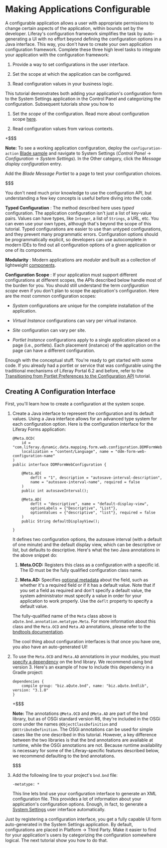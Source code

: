 # Making Applications Configurable [](id=making-applications-configurable)

A configurable application allows a user with appropriate permissions to change
certain aspects of the application, within bounds set by the developer. Liferay's
configuration framework simplifies the task by auto-generating a UI with no
effort beyond defining the configuration options in a Java interface. This way,
you don't have to create your own application configuration framework. Complete
these three high level tasks to integrate your application with the
configuration framework: 

1.  Provide a way to set configurations in the user interface.

2.  Set the scope at which the application can be configured.

3.  Read configuration values in your business logic.

This tutorial demonstrates both adding your application's configuration form to
the System Settings application in the Control Panel and categorizing the
configuration. Subsequent tutorials show you how to 

1.  Set the *scope* of the configuration. Read more about configuration scope
    [here](/discover/portal/-/knowledge_base/7-1/system-settings#configuration-scope).

2.  Read configuration values from various contexts. 

+$$$

**Note:** To see a working application configuration, deploy the
`configuration-action` 
[Blade sample](https://github.com/liferay/liferay-blade-samples/tree/master/gradle/apps/configuration-action)
and navigate to System Settings (*Control Panel* &rarr; *Configuration* &rarr;
*System Settings*). In the Other category, click the *Message display
configuration* entry.

Add the *Blade Message Portlet* to a page to test your configuration choices.

$$$

You don't need much prior knowledge to use the configuration API, but
understanding a few key concepts is useful before diving into the code.

**Typed Configuration**
: The method described here uses *typed* configuration. The application
configuration isn't just a list of key-value pairs. Values can have types, like
`Integer`, a list of `Strings`, a URL, etc. You can even use your own types,
although that's beyond the scope of this tutorial. Typed configurations are
easier to use than untyped configurations, and they prevent many programmatic
errors. Configuration options should be programmatically explicit, so developers
can use autocomplete in modern IDEs to find out all configuration options of
a given application or one of its components.

**Modularity** 
: Modern applications are *modular* and built as a collection of lightweight
[components](/develop/tutorials/-/knowledge_base/7-1/fundamentals#components).

**Configuration Scope** 
: If your application must support different configurations at different scopes,
the APIs described below handle most of the burden for you. You should still
understand the term *configuration scope* even if you don't plan to scope the
application's configuration. Here are the most common configuration scopes:

   - *System* configurations are unique for the complete installation of
     the application.

   - *Virtual Instance* configurations can vary per virtual instance.
 
   - *Site* configuration can vary per site.

   - *Portlet Instance* configurations apply to a single application placed on a
     page (i.e., portlets). Each placement (instance) of the application on the
     page can have a different configuration.

Enough with the conceptual stuff. You're ready to get started with some code. If
you already had a portlet or service that was configurable using the traditional
mechanisms of Liferay Portal 6.2 and before, refer to the
[Transitioning from Portlet Preferences to the Configuration API](/develop/tutorials/-/knowledge_base/7-0/transitioning-from-portlet-preferences-to-the-configuration-api) tutorial.

## Creating A Configuration Interface [](id=creating-a-configuration-interface)

First, you'll learn how to create a configuration at the system scope.

1.  Create a Java interface to represent the configuration and its default
    values. Using a Java interface allows for an advanced type system for each
    configuration option. Here is the configuration interface for the Liferay
    Forms application:

        @Meta.OCD(
            id = "com.liferay.dynamic.data.mapping.form.web.configuration.DDMFormWebConfiguration",
            localization = "content/Language", name = "ddm-form-web-configuration-name"
        )
        public interface DDMFormWebConfiguration {

            @Meta.AD(
                deflt = "1", description = "autosave-interval-description",
                name = "autosave-interval-name", required = false
            )
            public int autosaveInterval();

            @Meta.AD(
                deflt = "descriptive", name = "default-display-view",
                optionLabels = {"Descriptive", "List"},
                optionValues = {"descriptive", "list"}, required = false
            )
            public String defaultDisplayView();

        }

    It defines two configuration options, the autosave interval (with a default
    of one minute) and the default display view, which can be descriptive or
    list, but defaults to descriptive. Here's what the two Java annotations in
    the above snippet do:

    1.  **Meta.OCD:** Registers this class as a configuration with a specific id. The
        ID must be the fully qualified configuration class name.

    2.  **Meta.AD:** Specifies 
        [optional metadata](http://bnd.bndtools.org/chapters/210-metatype.html) 
        about the field, such as whether it's a required field or if it has a default value.
        Note that if you set a field as required and don't specify a default value,
        the system administrator must specify a value in order for your application
        to work properly. Use the `deflt` property to specify a default value.

    The fully-qualified name of the `Meta` class above is
    `aQute.bnd.annotation.metatype.Meta`. For more information about this class and
    the `Meta.OCD` and `Meta.AD` annotations, please refer to the [bndtools
    documentation](http://bnd.bndtools.org/chapters/210-metatype.html).

    The cool thing about configuration interfaces is that once you have one, you
    also have an auto-generated UI! 

2.  To use the `Meta.OCD` and `Meta.AD` annotations in your modules, you must
    [specify a dependency](/develop/tutorials/-/knowledge_base/7-0/configuring-dependencies)
    on the bnd library. We recommend using bnd version 3. Here's an example of
    how to include this dependency in a Gradle project: 

        dependencies {
            compile group: "biz.aQute.bnd", name: "biz.aQute.bndlib", version: "3.1.0"
        }

    +$$$

    **Note:** The annotations `@Meta.OCD` and `@Meta.AD` are part of the bnd
    library, but as of OSGi standard version R6, they're included in the OSGi core
    under the names `@ObjectClassDefinition` and `@AttributeDefinition`. The OSGi
    annotations can be used for simple cases like the one described in this
    tutorial. However, a key difference between the two libraries is that the bnd
    annotations are available at runtime, while the OSGi annotations are not.
    Because runtime availability is necessary for some of the Liferay-specific features
    described below, we recommend defaulting to the bnd annotations.

    $$$

3.  Add the following line to your project's `bnd.bnd` file:

        -metatype: *

    This line lets bnd use your configuration interface to generate an XML
    configuration file. This provides a lot of information about your application's
    configuration options. Enough, in fact, to generate a 
    [System Settings](/discover/portal/-/knowledge_base/7-1/system-settings) user 
    interface automatically.

<!--[Figure 1: Navigate to the Control Panel and then click on *Configuration* &rarr; *System Settings*. Then click on *Platform* &rarr; *Third Party*, find the *Example configuration* link, and click on it.](../../images/example-configuration-system-settings.png)-->

Just by registering a configuration interface, you get a fully capable UI form
auto-generated in the System Settings application. By default, configurations
are placed in Platform &rarr; Third Party. Make it easier to find for your
application's users by categorizing the configuration somewhere logical. The
next tutorial show you how to do that.
